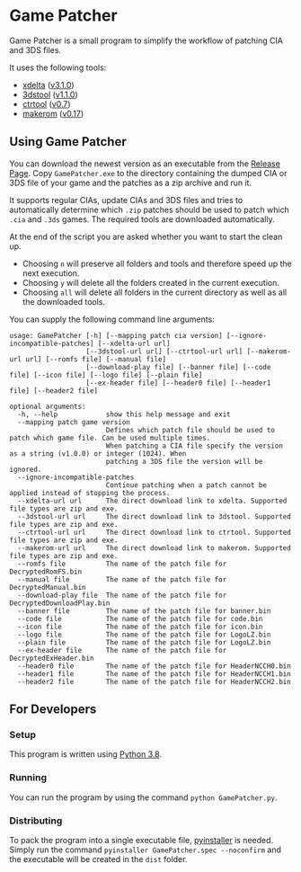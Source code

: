 # Game Patcher
Game Patcher is a small program to simplify the workflow of patching CIA and 3DS files.  
  
It uses the following tools:
  * [xdelta](https://github.com/jmacd/xdelta-gpl) ([v3.1.0](https://github.com/jmacd/xdelta-gpl/releases/tag/v3.1.0))
  * [3dstool](https://github.com/dnasdw/3dstool) ([v1.1.0](https://github.com/dnasdw/3dstool/releases/tag/v1.1.0))
  * [ctrtool](https://github.com/3DSGuy/Project_CTR) ([v0.7](https://github.com/3DSGuy/Project_CTR/releases/tag/ctrtool-v0.7))
  * [makerom](https://github.com/3DSGuy/Project_CTR) ([v0.17](https://github.com/3DSGuy/Project_CTR/releases/tag/makerom-v0.17))


## Using Game Patcher
You can download the newest version as an executable from the [Release Page](https://github.com/Ich73/GamePatcher/releases/latest). Copy `GamePatcher.exe` to the directory containing the dumped CIA or 3DS file of your game and the patches as a zip archive and run it.  
  
It supports regular CIAs, update CIAs and 3DS files and tries to automatically determine which `.zip` patches should be used to patch which `.cia` and `.3ds` games. The required tools are downloaded automatically.  
  
At the end of the script you are asked whether you want to start the clean up.
  * Choosing `n` will preserve all folders and tools and therefore speed up the next execution.
  * Choosing `y` will delete all the folders created in the current execution.
  * Choosing `all` will delete all folders in the current directory as well as all the downloaded tools.
  
You can supply the following command line arguments:
```
usage: GamePatcher [-h] [--mapping patch cia version] [--ignore-incompatible-patches] [--xdelta-url url]
                   [--3dstool-url url] [--ctrtool-url url] [--makerom-url url] [--romfs file] [--manual file]
                   [--download-play file] [--banner file] [--code file] [--icon file] [--logo file] [--plain file]
                   [--ex-header file] [--header0 file] [--header1 file] [--header2 file]

optional arguments:
  -h, --help            show this help message and exit
  --mapping patch game version
                        Defines which patch file should be used to patch which game file. Can be used multiple times.
                        When patching a CIA file specify the version as a string (v1.0.0) or integer (1024). When
                        patching a 3DS file the version will be ignored.
  --ignore-incompatible-patches
                        Continue patching when a patch cannot be applied instead of stopping the process.
  --xdelta-url url      The direct download link to xdelta. Supported file types are zip and exe.
  --3dstool-url url     The direct download link to 3dstool. Supported file types are zip and exe.
  --ctrtool-url url     The direct download link to ctrtool. Supported file types are zip and exe.
  --makerom-url url     The direct download link to makerom. Supported file types are zip and exe.
  --romfs file          The name of the patch file for DecryptedRomFS.bin
  --manual file         The name of the patch file for DecryptedManual.bin
  --download-play file  The name of the patch file for DecryptedDownloadPlay.bin
  --banner file         The name of the patch file for banner.bin
  --code file           The name of the patch file for code.bin
  --icon file           The name of the patch file for icon.bin
  --logo file           The name of the patch file for LogoLZ.bin
  --plain file          The name of the patch file for LogoLZ.bin
  --ex-header file      The name of the patch file for DecryptedExHeader.bin
  --header0 file        The name of the patch file for HeaderNCCH0.bin
  --header1 file        The name of the patch file for HeaderNCCH1.bin
  --header2 file        The name of the patch file for HeaderNCCH2.bin
```


## For Developers
### Setup
This program is written using [Python 3.8](https://www.python.org/downloads/release/python-383/).

### Running
You can run the program by using the command `python GamePatcher.py`.

### Distributing
To pack the program into a single executable file, [pyinstaller](http://www.pyinstaller.org/) is needed. Simply run the command `pyinstaller GamePatcher.spec --noconfirm` and the executable will be created in the `dist` folder.
